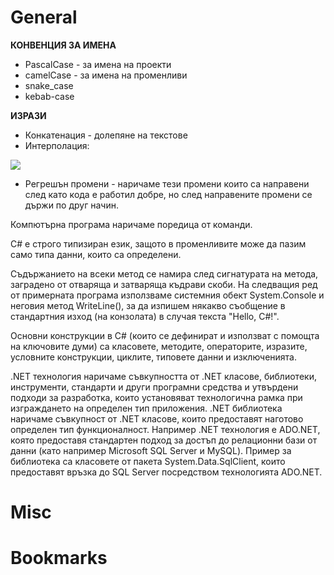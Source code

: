 # General

**КОНВЕНЦИЯ ЗА ИМЕНА**
- PascalCase - за имена на проекти
- camelCase - за имена на променливи
- snake_case
- kebab-case

**ИЗРАЗИ**
- Конкатенация - долепяне на текстове
- Интерполация:
  
 ![](https://github.com/GerardSh/SoftwareUniversity/blob/main/99%20Attachments/Pasted%20image%202023113.png)

  - Регрешън промени - наричаме тези промени които са направени след като кода е работил добре, но след направените промени се държи по друг начин.

Компютърна програма наричаме поредица от команди.

C# е строго типизиран език, защото в променливите може да пазим само типа данни, които са определени.

Съдържанието на всеки метод се намира след сигнатурата на метода, заградено от отваряща и затваряща къдрави скоби. На следващия ред от примерната програма използваме системния обект System.Console и неговия метод WriteLine(), за да изпишем някакво съобщение в стандартния изход (на конзолата) в случая текста "Hello, C#!".

Основни конструкции в C# (които се дефинират и използват с помощта на ключовите думи) са класовете, методите, операторите, изразите, условните конструкции, циклите, типовете данни и изключенията.

.NET технология наричаме съвкупността от .NET класове, библиотеки, инструменти, стандарти и други програмни средства и утвърдени подходи за разработка, които установяват технологична рамка при изграждането на определен тип приложения. .NET библиотека наричаме съвкупност от .NET класове, които предоставят наготово определен тип функционалност. Например .NET технология е ADO.NET, която предоставя стандартен подход за достъп до релационни бази от данни (като например Microsoft SQL Server и MySQL). Пример за библиотека са класовете от пакета System.Data.SqlClient, които предоставят връзка до SQL Server посредством технологията ADO.NET.

# Misc
# Bookmarks
